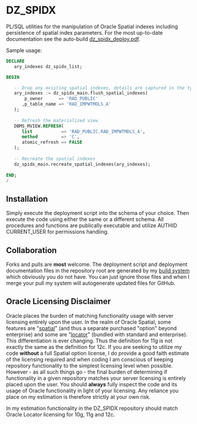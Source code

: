 # DZ_SPIDX
PL/SQL utilities for the manipulation of Oracle Spatial indexes including persistence of spatial index parameters.
For the most up-to-date documentation see the auto-build  [dz_spidx_deploy.pdf](https://github.com/pauldzy/DZ_SPIDX/blob/master/dz_spidx_deploy.pdf).

Sample usage:
``` sql
DECLARE
   ary_indexes dz_spidx_list;

BEGIN

   -- Drop any existing spatial indexes, details are captured in the type object
   ary_indexes := dz_spidx_main.flush_spatial_indexes(
       p_owner      => 'RAD_PUBLIC'
      ,p_table_name => 'RAD_IMPWTMDLS_A'
   );
   
   -- Refresh the materialized view
   DBMS_MVIEW.REFRESH(
      list           => 'RAD_PUBLIC.RAD_IMPWTMDLS_A',
      method         => 'C',
      atomic_refresh => FALSE
   );
   
   -- Recreate the spatial indexes
   dz_spidx_main.recreate_spatial_indexes(ary_indexes);
   
END;
/
```

## Installation
Simply execute the deployment script into the schema of your choice.  Then execute the code using either the same or a different schema.  All procedures and functions are publically executable and utilize AUTHID CURRENT_USER for permissions handling.

## Collaboration
Forks and pulls are **most** welcome.  The deployment script and deployment documentation files in the repository root are generated by my [build system](https://github.com/pauldzy/Speculative_PLSQL_CI) which obviously you do not have.  You can just ignore those files and when I merge your pull my system will autogenerate updated files for GitHub.

## Oracle Licensing Disclaimer
Oracle places the burden of matching functionality usage with server licensing entirely upon the user.  In the realm of Oracle Spatial, some features are "[spatial](http://download.oracle.com/otndocs/products/spatial/pdf/12c/oraspatitalandgraph_12_fo.pdf)" (and thus a separate purchased "option" beyond enterprise) and some are "[locator](http://download.oracle.com/otndocs/products/spatial/pdf/12c/oraspatialfeatures_12c_fo_locator.pdf)" (bundled with standard and enterprise).  This differentiation is ever changing.  Thus the definition for 11g is not exactly the same as the definition for 12c.  If you are seeking to utilize my code **without** a full Spatial option license, I do provide a good faith estimate of the licensing required and when coding I am conscious of keeping repository functionality to the simplest licensing level when possible.  However - as all such things go - the final burden of determining if functionality in a given repository matches your server licensing is entirely placed upon the user.  You should **always** fully inspect the code and its usage of Oracle functionality in light of your licensing.  Any reliance you place on my estimation is therefore strictly at your own risk.

In my estimation functionality in the DZ_SPIDX repository should match Oracle Locator licensing for 10g, 11g and 12c.
